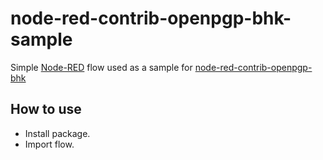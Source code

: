 # node-red-contrib-openpgp-bhk-sample
Simple [Node-RED](http://nodered.org) flow used as a sample for [node-red-contrib-openpgp-bhk](https://github.com/AhmedBHK2/node-red-contrib-openpgp-bhk)
## How to use
* Install package.
* Import flow.


